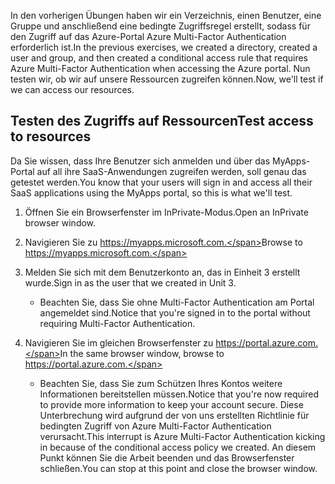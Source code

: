 <span data-ttu-id="1a7d4-101">In den vorherigen Übungen haben wir ein Verzeichnis, einen Benutzer, eine Gruppe und anschließend eine bedingte Zugriffsregel erstellt, sodass für den Zugriff auf das Azure-Portal Azure Multi-Factor Authentication erforderlich ist.</span><span class="sxs-lookup"><span data-stu-id="1a7d4-101">In the previous exercises, we created a directory, created a user and group, and then created a conditional access rule that requires Azure Multi-Factor Authentication when accessing the Azure portal.</span></span> <span data-ttu-id="1a7d4-102">Nun testen wir, ob wir auf unsere Ressourcen zugreifen können.</span><span class="sxs-lookup"><span data-stu-id="1a7d4-102">Now, we'll test if we can access our resources.</span></span>

## <a name="test-access-to-resources"></a><span data-ttu-id="1a7d4-103">Testen des Zugriffs auf Ressourcen</span><span class="sxs-lookup"><span data-stu-id="1a7d4-103">Test access to resources</span></span>

<span data-ttu-id="1a7d4-104">Da Sie wissen, dass Ihre Benutzer sich anmelden und über das MyApps-Portal auf all ihre SaaS-Anwendungen zugreifen werden, soll genau das getestet werden.</span><span class="sxs-lookup"><span data-stu-id="1a7d4-104">You know that your users will sign in and access all their SaaS applications using the MyApps portal, so this is what we'll test.</span></span>

1. <span data-ttu-id="1a7d4-105">Öffnen Sie ein Browserfenster im InPrivate-Modus.</span><span class="sxs-lookup"><span data-stu-id="1a7d4-105">Open an InPrivate browser window.</span></span>

1. <span data-ttu-id="1a7d4-106">Navigieren Sie zu https://myapps.microsoft.com.</span><span class="sxs-lookup"><span data-stu-id="1a7d4-106">Browse to https://myapps.microsoft.com.</span></span>

1. <span data-ttu-id="1a7d4-107">Melden Sie sich mit dem Benutzerkonto an, das in Einheit 3 erstellt wurde.</span><span class="sxs-lookup"><span data-stu-id="1a7d4-107">Sign in as the user that we created in Unit 3.</span></span>

   * <span data-ttu-id="1a7d4-108">Beachten Sie, dass Sie ohne Multi-Factor Authentication am Portal angemeldet sind.</span><span class="sxs-lookup"><span data-stu-id="1a7d4-108">Notice that you're signed in to the portal without requiring Multi-Factor Authentication.</span></span>

1. <span data-ttu-id="1a7d4-109">Navigieren Sie im gleichen Browserfenster zu https://portal.azure.com.</span><span class="sxs-lookup"><span data-stu-id="1a7d4-109">In the same browser window, browse to https://portal.azure.com.</span></span>

   * <span data-ttu-id="1a7d4-110">Beachten Sie, dass Sie zum Schützen Ihres Kontos weitere Informationen bereitstellen müssen.</span><span class="sxs-lookup"><span data-stu-id="1a7d4-110">Notice that you're now required to provide more information to keep your account secure.</span></span> <span data-ttu-id="1a7d4-111">Diese Unterbrechung wird aufgrund der von uns erstellten Richtlinie für bedingten Zugriff von Azure Multi-Factor Authentication verursacht.</span><span class="sxs-lookup"><span data-stu-id="1a7d4-111">This interrupt is Azure Multi-Factor Authentication kicking in because of the conditional access policy we created.</span></span> <span data-ttu-id="1a7d4-112">An diesem Punkt können Sie die Arbeit beenden und das Browserfenster schließen.</span><span class="sxs-lookup"><span data-stu-id="1a7d4-112">You can stop at this point and close the browser window.</span></span>
